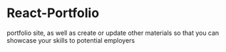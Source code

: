 # React-Portfolio
portfolio site, as well as create or update other materials so that you can showcase your skills to potential employers
